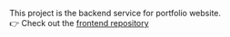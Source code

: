 This project is the backend service for portfolio website.  
👉 Check out the [frontend repository](https://github.com/anaserkinov/portfolio)
